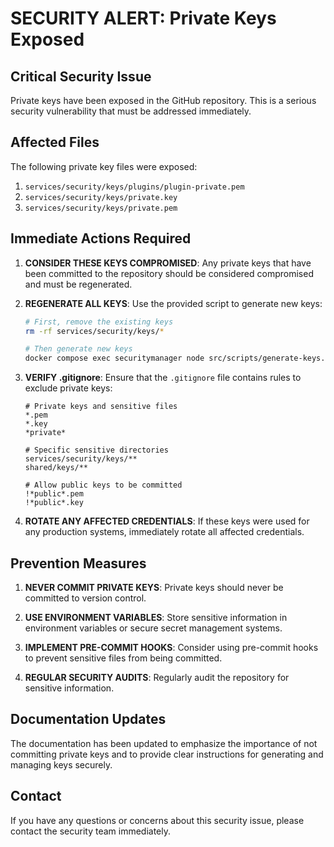 # SECURITY ALERT: Private Keys Exposed

## Critical Security Issue

Private keys have been exposed in the GitHub repository. This is a serious security vulnerability that must be addressed immediately.

## Affected Files

The following private key files were exposed:

1. `services/security/keys/plugins/plugin-private.pem`
2. `services/security/keys/private.key`
3. `services/security/keys/private.pem`

## Immediate Actions Required

1. **CONSIDER THESE KEYS COMPROMISED**: Any private keys that have been committed to the repository should be considered compromised and must be regenerated.

2. **REGENERATE ALL KEYS**: Use the provided script to generate new keys:
   ```bash
   # First, remove the existing keys
   rm -rf services/security/keys/*
   
   # Then generate new keys
   docker compose exec securitymanager node src/scripts/generate-keys.js
   ```

3. **VERIFY .gitignore**: Ensure that the `.gitignore` file contains rules to exclude private keys:
   ```
   # Private keys and sensitive files
   *.pem
   *.key
   *private*
   
   # Specific sensitive directories
   services/security/keys/**
   shared/keys/**
   
   # Allow public keys to be committed
   !*public*.pem
   !*public*.key
   ```

4. **ROTATE ANY AFFECTED CREDENTIALS**: If these keys were used for any production systems, immediately rotate all affected credentials.

## Prevention Measures

1. **NEVER COMMIT PRIVATE KEYS**: Private keys should never be committed to version control.

2. **USE ENVIRONMENT VARIABLES**: Store sensitive information in environment variables or secure secret management systems.

3. **IMPLEMENT PRE-COMMIT HOOKS**: Consider using pre-commit hooks to prevent sensitive files from being committed.

4. **REGULAR SECURITY AUDITS**: Regularly audit the repository for sensitive information.

## Documentation Updates

The documentation has been updated to emphasize the importance of not committing private keys and to provide clear instructions for generating and managing keys securely.

## Contact

If you have any questions or concerns about this security issue, please contact the security team immediately.
